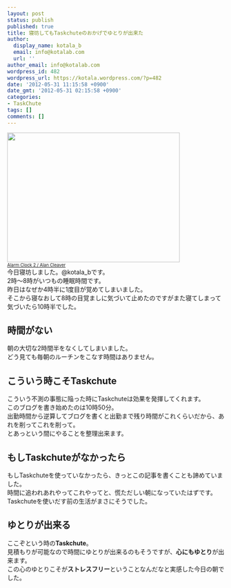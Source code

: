 ```yaml
---
layout: post
status: publish
published: true
title: 寝坊してもTaskchuteのおかげでゆとりが出来た
author:
  display_name: kotala_b
  email: info@kotalab.com
  url: ''
author_email: info@kotalab.com
wordpress_id: 482
wordpress_url: https://kotala.wordpress.com/?p=482
date: '2012-05-31 11:15:58 +0900'
date_gmt: '2012-05-31 02:15:58 +0900'
categories:
- TaskChute
tags: []
comments: []
---
```

<p><a href="http://kotalab.com/wp-content/uploads/alarmClock.jpg" target="_blank"><img src="http://kotalab.com/wp-content/uploads/alarmClock.jpg" alt="" title="alarmClock" width="400" height="300" class="alignnone size-full wp-image-1231" /></a><br />
<span style="font-size:10px;"><a title="AlarmClock2" href="http://www.flickr.com/photos/alancleaver/4293345629/" target="_blank">Alarm Clock 2 / Alan Cleaver</a></span><br />
今日寝坊しました。@kotala_bです。<br />
2時～8時がいつもの睡眠時間です。<br />
昨日はなぜか4時半に1度目が覚めてしまいました。<br />
そこから寝なおして8時の目覚ましに気づいて止めたのですがまた寝てしまって気づいたら10時半でした。<br />
<!--more--></p>
<h2>時間がない</h2>
<p>朝の大切な2時間半をなくしてしまいました。<br />
どう見ても毎朝のルーチンをこなす時間はありません。</p>
<h2>こういう時こそTaskchute</h2>
<p>こういう不測の事態に陥った時にTaskchuteは効果を発揮してくれます。<br />
このブログを書き始めたのは10時50分。<br />
出勤時間から逆算してブログを書くと出勤まで残り時間がこれくらいだから、あれを削ってこれを削って。<br />
とあっという間にやることを整理出来ます。</p>
<h2>もしTaskchuteがなかったら</h2>
<p>もしTaskchuteを使っていなかったら、きっとこの記事を書くことも諦めていました。<br />
時間に追われあれやってこれやってと、慌ただしい朝になっていたはずです。<br />
Taskchuteを使いだす前の生活がまさにそうでした。</p>
<h2>ゆとりが出来る</h2>
<p>ここぞという時の<strong>Taskchute</strong>。<br />
見積もりが可能なので時間にゆとりが出来るのもそうですが、<strong>心にもゆとり</strong>が出来ます。<br />
この心のゆとりこそが<strong>ストレスフリー</strong>ということなんだなと実感した今日の朝でした。</p>
